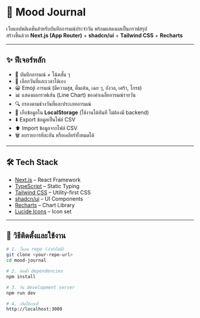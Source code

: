 # 🌙 Mood Journal

เว็บแอปพลิเคชันสำหรับบันทึกอารมณ์ประจำวัน พร้อมแสดงผลเป็นกราฟสรุป  
สร้างขึ้นด้วย **Next.js (App Router)** + **shadcn/ui** + **Tailwind CSS** + **Recharts**

---

## ✨ ฟีเจอร์หลัก

- 📝 บันทึกอารมณ์ + โน้ตสั้น ๆ
- 📅 เลือกวันที่และเวลาได้เอง
- 😀 Emoji อารมณ์ (มีความสุข, ตื่นเต้น, เฉย ๆ, กังวล, เศร้า, โกรธ)
- 📊 แสดงผลกราฟเส้น (Line Chart) ของค่าเฉลี่ยอารมณ์รายวัน
- 🔍 กรองตามช่วงวันที่และประเภทอารมณ์
- 💾 เก็บข้อมูลใน **LocalStorage** (ใช้งานได้ทันที ไม่ต้องมี backend)
- ⬇️ Export ข้อมูลเป็นไฟล์ CSV
- ⬆️ Import ข้อมูลจากไฟล์ CSV
- 🗑 ลบรายการทีละอัน หรือเคลียร์ทั้งหมดได้

---

## 🛠 Tech Stack

- [Next.js](https://nextjs.org/) – React Framework
- [TypeScript](https://www.typescriptlang.org/) – Static Typing
- [Tailwind CSS](https://tailwindcss.com/) – Utility-first CSS
- [shadcn/ui](https://ui.shadcn.com/) – UI Components
- [Recharts](https://recharts.org/) – Chart Library
- [Lucide Icons](https://lucide.dev/) – Icon set

---

## 🚀 วิธีติดตั้งและใช้งาน

```bash
# 1. โคลน repo (ถ้ายังไม่มี)
git clone <your-repo-url>
cd mood-journal

# 2. ติดตั้ง dependencies
npm install

# 3. รัน development server
npm run dev

# 4. เปิดใช้งานที่
http://localhost:3000
```
